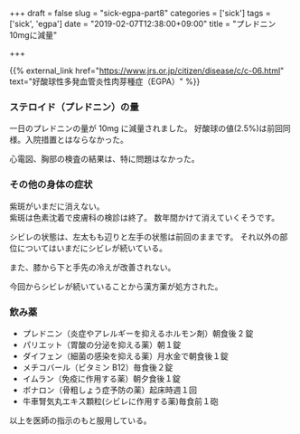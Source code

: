 +++
draft = false
slug = "sick-egpa-part8"
categories = ['sick']
tags = ['sick', 'egpa']
date = "2019-02-07T12:38:00+09:00"
title = "プレドニン10mgに減量"

+++

{{% external_link href="https://www.jrs.or.jp/citizen/disease/c/c-06.html" text="好酸球性多発血管炎性肉芽種症（EGPA）" %}}

### ステロイド（プレドニン）の量

一日のプレドニンの量が 10mg に減量されました。
好酸球の値(2.5%)は前回同様。入院措置とはならなかった。

<!--more-->

心電図、胸部の検査の結果は、特に問題はなかった。

### その他の身体の症状

紫斑がいまだに消えない。  
紫斑は色素沈着で皮膚科の検診は終了。
数年間かけて消えていくそうです。

シビレの状態は、左太もも辺りと左手の状態は前回のままです。
それ以外の部位についてはいまだにシビレが続いている。

また、膝から下と手先の冷えが改善されない。

今回からシビレが続いていることから漢方薬が処方された。

### 飲み薬

- プレドニン（炎症やアレルギーを抑えるホルモン剤）朝食後 2 錠
- パリエット（胃酸の分泌を抑える薬）朝１錠
- ダイフェン（細菌の感染を抑える薬）月水金で朝食後１錠
- メチコバール（ビタミン B12）毎食後２錠
- イムラン（免疫に作用する薬）朝夕食後１錠
- ボナロン（骨粗しょう症予防の薬）起床時週１回
- 牛車腎気丸エキス顆粒(シビレに作用する薬)毎食前１砲

以上を医師の指示のもと服用している。
